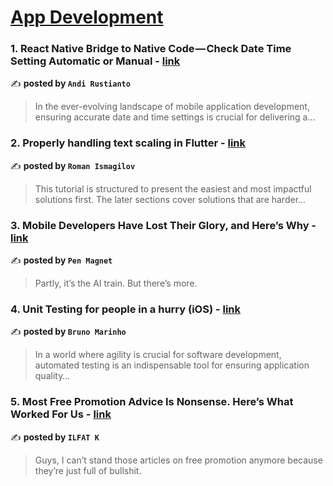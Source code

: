 
<h1><a href=https://medium.com/tag/mobile-app-development/recommended target="_blank" rel="noopener noreferrer">App Development</a></h1>
<h3>1. React Native Bridge to Native Code — Check Date Time Setting Automatic or Manual - <a href="https://medium.com/@anditorx?source=tag_recommended_feed---------0-84----------mobile_app_development----------da1a9da8_f155_48ad_be9e_6c1ba5df8ffc-------" target="_blank" rel="noopener noreferrer">link</a></h3>

✍️ **posted by `Andi Rustianto`**

<blockquote>In the ever-evolving landscape of mobile application development, ensuring accurate date and time settings is crucial for delivering a…</blockquote>

<h3>2. Properly handling text scaling in Flutter - <a href="https://medium.com/@pomis172?source=tag_recommended_feed---------1-107----------mobile_app_development----------da1a9da8_f155_48ad_be9e_6c1ba5df8ffc-------" target="_blank" rel="noopener noreferrer">link</a></h3>

✍️ **posted by `Roman Ismagilov`**

<blockquote>This tutorial is structured to present the easiest and most impactful solutions first. The later sections cover solutions that are harder…</blockquote>

<h3>3. Mobile Developers Have Lost Their Glory, and Here’s Why - <a href="https://medium.com/@tipsnguts?source=tag_recommended_feed---------2-85----------mobile_app_development----------da1a9da8_f155_48ad_be9e_6c1ba5df8ffc-------" target="_blank" rel="noopener noreferrer">link</a></h3>

✍️ **posted by `Pen Magnet`**

<blockquote>Partly, it’s the AI train. But there’s more.</blockquote>

<h3>4. Unit Testing for people in a hurry (iOS) - <a href="https://medium.com/@brvnomarinho?source=tag_recommended_feed---------3-84----------mobile_app_development----------da1a9da8_f155_48ad_be9e_6c1ba5df8ffc-------" target="_blank" rel="noopener noreferrer">link</a></h3>

✍️ **posted by `Bruno Marinho`**

<blockquote>In a world where agility is crucial for software development, automated testing is an indispensable tool for ensuring application quality…</blockquote>

<h3>5. Most Free Promotion Advice Is Nonsense. Here’s What Worked For Us - <a href="https://medium.com/@elesilfat?source=tag_recommended_feed---------4-107----------mobile_app_development----------da1a9da8_f155_48ad_be9e_6c1ba5df8ffc-------" target="_blank" rel="noopener noreferrer">link</a></h3>

✍️ **posted by `ILFAT K`**

<blockquote>Guys, I can’t stand those articles on free promotion anymore because they’re just full of bullshit.</blockquote>

